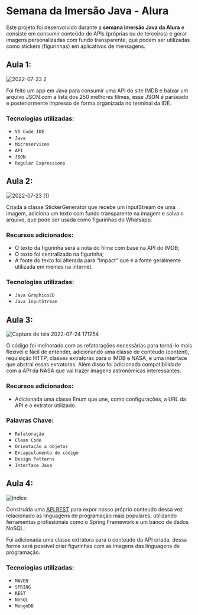 # Semana da Imersão Java - Alura
Este projeto foi desenvolvido durante a **semana imersão Java da Alura** e consiste em consumir conteúdo de APIs (próprias ou de terceiros) e gerar imagens personalizadas com fundo transparente, que podem ser utilizadas como stickers (figurinhas) em aplicativos de mensagens.

## Aula 1:

![2022-07-23 2](https://user-images.githubusercontent.com/57844726/180657572-fd4ee968-5844-4e81-a8b2-14a275178a6a.png)

Foi feito um app em Java para consumir uma API do site IMDB e baixar um arquivo JSON com a lista dos 250 melhores filmes, esse JSON é parseado e posteriormente impresso de forma organizada no terminal da IDE.

### Tecnologias utilizadas: 
- `VS Code IDE`
- `Java`
- `Microservices`
- `API`
- `JSON`
- `Regular Expressions`


## Aula 2:
![2022-07-23 (1)](https://user-images.githubusercontent.com/57844726/180657899-b1417c99-d066-4381-be7c-05a1688dc8b3.png)

Criada a classe StickerGenerator que recebe um InputStream de uma imagem, adiciona um texto com fundo transparente na imagem e salva o arquivo, que pode ser usada como figurinhas do Whatsapp.

### Recursos adicionados:
- O texto da figurinha será a nota do filme com base na API do IMDB;
- O texto foi centralizado na figurinha;
- A fonte do texto foi alterada para "Impact" que é a fonte geralmente utilizada em memes na internet.

### Tecnologias utilizadas:
- `Java Graphics2D`
- `Java InputStream`

## Aula 3:
![Captura de tela 2022-07-24 171254](https://user-images.githubusercontent.com/57844726/180664212-05142ade-056a-44f6-872c-ee7996bb55a0.png)

O código foi melhorado com as refatorações necessárias para torná-lo mais flexível e fácil de entender, adicionando uma classe de conteudo (content), requisição HTTP, classes extratoras para o IMDB e NASA, e uma interface que abstrai essas extratoras.
Além disso foi adicionada compatibilidade com a API da NASA que vai trazer imagens astronômicas interessantes.

### Recursos adicionados:
- Adicionada uma classe Enum que une, como configurações, a URL da API e o extrator utilizado.

### Palavras Chave:
- `Refatoração`
- `Clean Code`
- `Orientação a objetos`
- `Encapsulamento de código`
- `Design Patterns`
- `Interface Java`

## Aula 4:

![índice](https://user-images.githubusercontent.com/57844726/180670858-2cae7ffe-5c9a-4534-bfb3-c471009f145b.jpg)

Construida uma [API REST](https://github.com/eng-david/linguagens-api) para expor nosso próprio conteudo dessa vez relacionado as linguagens de programação mais populares, utilizando ferramentas profissionais como o Spring Framework e um banco de dados NoSQL.<br>

Foi adicionada uma classe extratora para o conteudo da API criada, dessa forma será possivel criar figurinhas com as imagens das linguagens de programação.

### Tecnologias utilizadas:
- `MAVEN`
- `SPRING`
- `REST`
- `NoSQL`
- `MongoDB`



